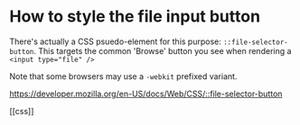 # How to style the file input button

There's actually a CSS psuedo-element for this purpose: `::file-selector-button`. This targets the common 'Browse' button you see when rendering a `<input type="file" />`

Note that some browsers may use a `-webkit` prefixed variant.

https://developer.mozilla.org/en-US/docs/Web/CSS/::file-selector-button

[[css]]